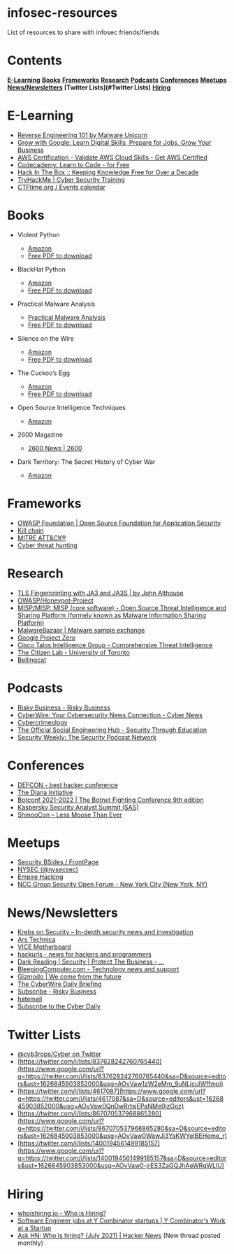 # infosec-resources
List of resources to share with infosec friends/fiends

# Contents

**[E-Learning](#E-Learning)**
**[Books](#Books)**
**[Frameworks](#Frameworks)**
**[Research](#Research)**
**[Podcasts](#Podcasts)**
**[Conferences](#Conferences)**
**[Meetups](#Meetups)**
**[News/Newsletters](#News/Newsletters)**
**[Twitter Lists](#Twitter Lists)**
**[Hiring](#Hiring)**

# E-Learning

- [Reverse Engineering 101 by Malware Unicorn](https://www.google.com/url?q=https://malwareunicorn.org/workshops/re101.html%230&sa=D&source=editors&ust=1626845903822000&usg=AOvVaw04a5QN0BUQTK2pmyz54AnF)
- [Grow with Google: Learn Digital Skills, Prepare for Jobs, Grow Your Business](https://www.google.com/url?q=https://grow.google/&sa=D&source=editors&ust=1626845903822000&usg=AOvVaw3ZlNT_6OjsM124rJoMSV91)
- [AWS Certification - Validate AWS Cloud Skills - Get AWS Certified](https://www.google.com/url?q=https://aws.amazon.com/certification/&sa=D&source=editors&ust=1626845903823000&usg=AOvVaw2flrc-lMak90UURzeHkSxD)
- [Codecademy: Learn to Code - for Free](https://www.google.com/url?q=https://www.codecademy.com/&sa=D&source=editors&ust=1626845903823000&usg=AOvVaw2KRCo445SqHI5nhjZ8Yi57)
- [Hack In The Box :: Keeping Knowledge Free for Over a Decade](https://www.google.com/url?q=https://www.hitb.org/&sa=D&source=editors&ust=1626845903823000&usg=AOvVaw2YGd5wQuF4fxNjHNVlejdH)
- [TryHackMe | Cyber Security Training](https://www.google.com/url?q=https://tryhackme.com/&sa=D&source=editors&ust=1626845903824000&usg=AOvVaw3gZ0fRtshyHR4yPO7bGO8g)
- [CTFtime.org / Events calendar](https://www.google.com/url?q=https://ctftime.org/calendar/&sa=D&source=editors&ust=1626845903824000&usg=AOvVaw0RhEJOC-3dMGjW9mZmeJL9)

# Books

- Violent Python
  - [Amazon](https://www.google.com/url?q=https://www.amazon.com/Violent-Python-Cookbook-Penetration-Engineers/dp/1597499579&sa=D&source=editors&ust=1626845903825000&usg=AOvVaw37E89Ib1oBLOX7zGckQuF0)
  - [Free PDF to download](https://www.google.com/url?q=https://repo.zenk-security.com/Programmation/Violent%20Python%20-%20A%20Cookbook%20for%20Hackers,%20Forensic%20Analysts,%20Penetration%20Testers%20and%20Security%20Enginners.pdf&sa=D&source=editors&ust=1626845903825000&usg=AOvVaw0NfpIuBLZnKODLyAId_CW8)

- BlackHat Python
  - [Amazon](https://www.google.com/url?q=https://www.amazon.com/Black-Hat-Python-2nd-Programming/dp/1718501129/ref%3Dpd_lpo_14_img_1/145-8126655-4782030?_encoding%3DUTF8%26pd_rd_i%3D1718501129%26pd_rd_r%3Dd9a7b1fc-3fe9-4006-ba69-accf75cc1c6c%26pd_rd_w%3DupVqf%26pd_rd_wg%3DDG8nq%26pf_rd_p%3Dfb1e266d-b690-4b4f-b71c-bd35e5395976%26pf_rd_r%3D08YXPBY6YFTM6GAGS7X3%26psc%3D1%26refRID%3D08YXPBY6YFTM6GAGS7X3&sa=D&source=editors&ust=1626845903826000&usg=AOvVaw2nKhoEa5dAIUBvg78dKYgw)
  - [Free PDF to download](https://www.google.com/url?q=https://olinux.net/wp-content/uploads/2019/01/python.pdf&sa=D&source=editors&ust=1626845903827000&usg=AOvVaw3I7eBoMGPiWoddKHf_e5s0)

- Practical Malware Analysis
  - [Practical Malware Analysis](https://www.google.com/url?q=https://nostarch.com/malware&sa=D&source=editors&ust=1626845903827000&usg=AOvVaw0cebtk1cnv0g98ALHMeqq8)
  - [Free PDF to download](https://www.google.com/url?q=https://doc.lagout.org/security/Malware%20%26%20Forensics/Practical%20Malware%20Analysis.pdf&sa=D&source=editors&ust=1626845903828000&usg=AOvVaw3k3L5nd7P6ARmYT5uEU_Sh)

- Silence on the Wire
  - [Amazon](https://www.google.com/url?q=https://www.amazon.com/Silence-Wire-Passive-Reconnaissance-Indirect/dp/1593270461&sa=D&source=editors&ust=1626845903828000&usg=AOvVaw0KLxQ5wnlQTL9BSJJm3ht_)
  - [Free PDF to download](https://www.google.com/url?q=https://www.mediafire.com/file/yj3sbem5rbm43a2/Silence_on_the_Wire.pdf/file&sa=D&source=editors&ust=1626845903829000&usg=AOvVaw07nx95fuZL3l7sCbndDc9W)

- The Cuckoo’s Egg
  - [Amazon](https://www.google.com/url?q=https://www.amazon.com/Cuckoos-Egg-Tracking-Computer-Espionage/dp/1416507787&sa=D&source=editors&ust=1626845903829000&usg=AOvVaw0YBchf8-c1DatYQYCuJghW)
  - [Free PDF to download](https://www.google.com/url?q=http://bayrampasamakina.com/tr/pdf_stoll_4_1.pdf&sa=D&source=editors&ust=1626845903830000&usg=AOvVaw1w6dL4yD9KKeMN8b4xa-Tw)

- Open Source Intelligence Techniques
  - [Amazon](https://www.google.com/url?q=https://www.amazon.com/Open-Source-Intelligence-Techniques-Information/dp/1530508908&sa=D&source=editors&ust=1626845903830000&usg=AOvVaw0S8HYPySCUgqt_8Jd5b1-z)

- 2600 Magazine
  - [2600 News | 2600](https://www.google.com/url?q=https://www.2600.com/&sa=D&source=editors&ust=1626845903831000&usg=AOvVaw0K4MdSD09vhiNYNeJWMcui)

- Dark Territory: The Secret History of Cyber War
  - [Amazon](https://www.google.com/url?q=https://www.amazon.com/dp/1476763259/ref%3Dcm_sw_r_cp_ep_dp_0nQ5ybHZPY0PT&sa=D&source=editors&ust=1626845903832000&usg=AOvVaw15rDmSf9aLq6q2YQGkNHzy)

# Frameworks

- [OWASP Foundation | Open Source Foundation for Application Security](https://www.google.com/url?q=https://owasp.org/&sa=D&source=editors&ust=1626845903832000&usg=AOvVaw10dpKPgaypOpbrhthcmp0w)
- [Kill chain](https://www.google.com/url?q=https://en.wikipedia.org/wiki/Kill_chain&sa=D&source=editors&ust=1626845903833000&usg=AOvVaw0ZcQr-oIU_b__ByKEoWQ22)
- [MITRE ATT&CK®](https://www.google.com/url?q=https://attack.mitre.org/&sa=D&source=editors&ust=1626845903834000&usg=AOvVaw20dEbwIWNHW_fmzhaW3fCb)
- [Cyber threat hunting](https://www.google.com/url?q=https://en.wikipedia.org/wiki/Cyber_threat_hunting&sa=D&source=editors&ust=1626845903834000&usg=AOvVaw3uFObuB0lqrZ5qqubidjyb)

# Research

- [TLS Fingerprinting with JA3 and JA3S | by John Althouse](https://www.google.com/url?q=https://engineering.salesforce.com/tls-fingerprinting-with-ja3-and-ja3s-247362855967&sa=D&source=editors&ust=1626845903835000&usg=AOvVaw0g8bx6celIqNhHb9TGGcM2)
- [OWASP/Honeypot-Project](https://www.google.com/url?q=https://github.com/OWASP/Honeypot-Project&sa=D&source=editors&ust=1626845903835000&usg=AOvVaw0Id3KRixJQGxXKOC2n3afM)
- [MISP/MISP: MISP (core software) - Open Source Threat Intelligence and Sharing Platform (formely known as Malware Information Sharing Platform)](https://www.google.com/url?q=https://github.com/MISP/MISP&sa=D&source=editors&ust=1626845903836000&usg=AOvVaw2cjyLMwGNfNhqRkOyIPgbT)
- [MalwareBazaar | Malware sample exchange](https://www.google.com/url?q=https://bazaar.abuse.ch/&sa=D&source=editors&ust=1626845903837000&usg=AOvVaw3zZod34U5MTkGq3JFq9R8A)
- [Google Project Zero](https://www.google.com/url?q=https://googleprojectzero.blogspot.com/&sa=D&source=editors&ust=1626845903837000&usg=AOvVaw0_xBbPzE7zRgYjAk98KsEP)
- [Cisco Talos Intelligence Group - Comprehensive Threat Intelligence](https://www.google.com/url?q=https://blog.talosintelligence.com/&sa=D&source=editors&ust=1626845903837000&usg=AOvVaw0Smk43FD9-FnEM_Gbfw2BS)
- [The Citizen Lab - University of Toronto](https://www.google.com/url?q=https://citizenlab.ca/&sa=D&source=editors&ust=1626845903838000&usg=AOvVaw0_5K8Aitlx7IgUyapF_8jt)
- [Bellingcat](https://www.google.com/url?q=https://www.bellingcat.com/&sa=D&source=editors&ust=1626845903838000&usg=AOvVaw0Els73rxX1pJJe9m_bUOUz)

# Podcasts

- [Risky Business - Risky Business](https://www.google.com/url?q=https://risky.biz/&sa=D&source=editors&ust=1626845903839000&usg=AOvVaw20cYKEzkzPUVspS_zqhaAV)
- [CyberWire: Your Cybersecurity News Connection - Cyber News](https://www.google.com/url?q=https://thecyberwire.com/&sa=D&source=editors&ust=1626845903839000&usg=AOvVaw3DqOMqpsxcKcpD4uamlY5z)
- [Cybercrimeology](https://www.google.com/url?q=https://www.cybercrimeology.com/&sa=D&source=editors&ust=1626845903840000&usg=AOvVaw1DNSSajeYZioQGhxcCAYme)
- [The Official Social Engineering Hub - Security Through Education](https://www.google.com/url?q=https://www.social-engineer.org/&sa=D&source=editors&ust=1626845903840000&usg=AOvVaw1briidpvwDUsLfH6n6V6hc)
- [Security Weekly: The Security Podcast Network](https://www.google.com/url?q=https://securityweekly.com/&sa=D&source=editors&ust=1626845903840000&usg=AOvVaw2BmMWXHtLZPF2SbgOwV-vm)

# Conferences

- [DEFCON - best hacker conference](https://www.google.com/url?q=https://defcon.org/&sa=D&source=editors&ust=1626845903841000&usg=AOvVaw2wdyH_z9ntlL5U69juOd-N)
- [The Diana Initiative](https://www.google.com/url?q=https://www.dianainitiative.org/&sa=D&source=editors&ust=1626845903842000&usg=AOvVaw29YOjDb5rREp9h1COCOL6V)
- [Botconf 2021-2022 | The Botnet Fighting Conference 9th edition](https://www.google.com/url?q=https://www.botconf.eu/&sa=D&source=editors&ust=1626845903842000&usg=AOvVaw2-u_M2s2Ye6TOyEM1JReuQ)
- [Kaspersky Security Analyst Summit (SAS)](https://www.google.com/url?q=https://thesascon.com/&sa=D&source=editors&ust=1626845903842000&usg=AOvVaw3m_lhfs43IopBh_WRxYHM8)
- [ShmooCon – Less Moose Than Ever](https://www.google.com/url?q=https://www.shmoocon.org/&sa=D&source=editors&ust=1626845903843000&usg=AOvVaw3j7WTZiymZ7lHmND_xOfIF)

# Meetups

- [Security BSides / FrontPage](https://www.google.com/url?q=http://www.securitybsides.com/w/page/12194156/FrontPage&sa=D&source=editors&ust=1626845903843000&usg=AOvVaw3-bfzXuGN-1sA41QWBaKqV)
- [NYSEC (@nysecsec)](https://www.google.com/url?q=https://twitter.com/nysecsec&sa=D&source=editors&ust=1626845903844000&usg=AOvVaw3q0XzO_WXvBBZFuhdXbTvH)
- [Empire Hacking](https://www.google.com/url?q=https://www.empirehacking.nyc/&sa=D&source=editors&ust=1626845903844000&usg=AOvVaw1VtY2OJ6OoOy-M29opb0Eo)
- [NCC Group Security Open Forum - New York City (New York, NY)](https://www.google.com/url?q=https://www.meetup.com/NCCOpenForumNYC/&sa=D&source=editors&ust=1626845903845000&usg=AOvVaw14JeUjjZN7rOwTlGHs18zj)

# News/Newsletters

- [Krebs on Security – In-depth security news and investigation](https://www.google.com/url?q=http://krebsonsecurity.com/&sa=D&source=editors&ust=1626845903846000&usg=AOvVaw3XKf3VRrkrO_ZwggqTl2lj)
- [Ars Technica](https://www.google.com/url?q=https://arstechnica.com/&sa=D&source=editors&ust=1626845903847000&usg=AOvVaw2I-fPZRpLQLZqXP87vK4oP)
- [VICE Motherboard](https://www.google.com/url?q=https://motherboard.vice.com/&sa=D&source=editors&ust=1626845903847000&usg=AOvVaw3UPhVDJ9urtTijH1UioMXn)
- [hackurls - news for hackers and programmers](https://www.google.com/url?q=https://hackurls.com/&sa=D&source=editors&ust=1626845903848000&usg=AOvVaw0ApTB6moTA04q02jLZLQ7f)
- [Dark Reading | Security | Protect The Business - ...](https://www.google.com/url?q=https://www.darkreading.com/&sa=D&source=editors&ust=1626845903848000&usg=AOvVaw2SXG52XyI8bDouWPAaGl16)
- [BleepingComputer.com - Technology news and support](https://www.google.com/url?q=https://www.bleepingcomputer.com/&sa=D&source=editors&ust=1626845903849000&usg=AOvVaw13MbxfQvCaRAC6IErXS2GA)
- [Gizmodo | We come from the future](https://www.google.com/url?q=https://gizmodo.com/&sa=D&source=editors&ust=1626845903849000&usg=AOvVaw0knIK0CKrObK94vcr4Btn4)
- [The CyberWire Daily Briefing](https://www.google.com/url?q=https://thecyberwire.com/newsletters/daily-briefing&sa=D&source=editors&ust=1626845903850000&usg=AOvVaw01Dl4rn8wrgzcfwhmEW2gj)
- [Subscribe - Risky Business](https://www.google.com/url?q=https://risky.biz/subscribe/&sa=D&source=editors&ust=1626845903850000&usg=AOvVaw2lEYsbxypG-9nu-i9ea-p6)
- [hatemail](https://www.google.com/url?q=https://hatemail.io&sa=D&source=editors&ust=1626845903850000&usg=AOvVaw1078jAxb8FbpfdO_-nYoOp)
- [Subscribe to the Cyber Daily](https://www.google.com/url?q=https://go.recordedfuture.com/cyber-daily&sa=D&source=editors&ust=1626845903851000&usg=AOvVaw1LIqTLjaXKPwL9pLr1LUs0)

# Twitter Lists

- [@cyb3rops/Cyber on Twitter](https://www.google.com/url?q=https://twitter.com/i/lists/201875823&sa=D&source=editors&ust=1626845903851000&usg=AOvVaw2I_IYVtTfBRjk6ePjVxfLL)
- [https://twitter.com/i/lists/837628242760765440](https://www.google.com/url?q=https://twitter.com/i/lists/837628242760765440&sa=D&source=editors&ust=1626845903852000&usg=AOvVaw1zW2eMm_9uNLjculWffmpi)
- [https://twitter.com/i/lists/4617087](https://www.google.com/url?q=https://twitter.com/i/lists/4617087&sa=D&source=editors&ust=1626845903852000&usg=AOvVaw0QnDwRrtsjEPaNMe0jzGoz)
- [https://twitter.com/i/lists/867070537968865280](https://www.google.com/url?q=https://twitter.com/i/lists/867070537968865280&sa=D&source=editors&ust=1626845903853000&usg=AOvVaw0WawJi3YaKWYeIBEHeme_r)
- [https://twitter.com/i/lists/1400194561499185157](https://www.google.com/url?q=https://twitter.com/i/lists/1400194561499185157&sa=D&source=editors&ust=1626845903853000&usg=AOvVaw0-jrES3ZaGQJhAeWRqWLlU)

# Hiring

- [whoishiring.io - Who is Hiring?](https://www.google.com/url?q=https://whoishiring.io/&sa=D&source=editors&ust=1626845903854000&usg=AOvVaw1SUvD7nefCnMeRIUgjP3DW)
- [Software Engineer jobs at Y Combinator startups | Y Combinator's Work at a Startup](https://www.google.com/url?q=https://www.ycombinator.com/jobs/&sa=D&source=editors&ust=1626845903854000&usg=AOvVaw3i0WuQl5KnRusWHvhk9l2V)
- [Ask HN: Who is hiring? (July 2021) | Hacker News](https://www.google.com/url?q=https://news.ycombinator.com/item?id%3D27699704&sa=D&source=editors&ust=1626845903855000&usg=AOvVaw0wdPYUOdfv24BVE-GZLeRT) (New thread posted monthly)

